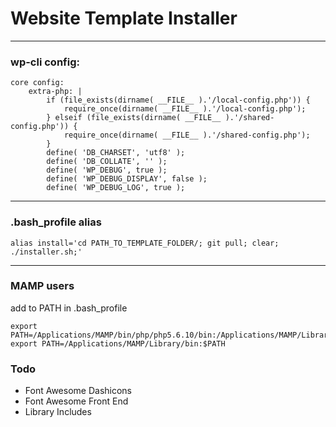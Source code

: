 # Website Template Installer
---

### wp-cli config:
```
core config:
    extra-php: |
        if (file_exists(dirname( __FILE__ ).'/local-config.php')) {
            require_once(dirname( __FILE__ ).'/local-config.php');
        } elseif (file_exists(dirname( __FILE__ ).'/shared-config.php')) {
            require_once(dirname( __FILE__ ).'/shared-config.php');
        }
        define( 'DB_CHARSET', 'utf8' );
        define( 'DB_COLLATE', '' );
        define( 'WP_DEBUG', true );
        define( 'WP_DEBUG_DISPLAY', false );
        define( 'WP_DEBUG_LOG', true );
```
---
### .bash_profile alias
```
alias install='cd PATH_TO_TEMPLATE_FOLDER/; git pull; clear; ./installer.sh;'
```
---
### MAMP users

add to PATH in .bash_profile
```
export PATH=/Applications/MAMP/bin/php/php5.6.10/bin:/Applications/MAMP/Library/bin:$PATH
export PATH=/Applications/MAMP/Library/bin:$PATH
```


### Todo
- Font Awesome Dashicons
- Font Awesome Front End
- Library Includes
